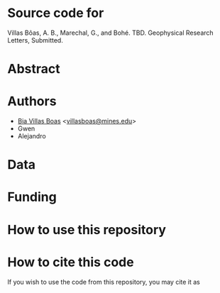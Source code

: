 
# Source code for 
Villas Bôas, A. B., Marechal, G., and Bohé. TBD. Geophysical Research Letters, Submitted.

# Abstract

# Authors
* [Bia Villas Boas](https://biavillasboas.github.io/) <<villasboas@mines.edu>>
* Gwen
* Alejandro



# Data


# Funding


# How to use this repository



# How to cite this code

If you wish to use the code from this repository, you may cite it as 
